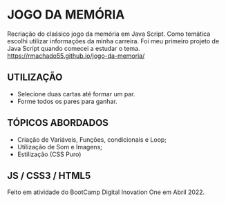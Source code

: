 # JOGO DA MEMÓRIA
Recriação do claśsico jogo da memória em Java Script. Como temática escolhi utilizar informações da minha carreira. Foi meu primeiro projeto de Java Script quando comecei a estudar o tema. https://rmachado55.github.io/jogo-da-memoria/

## UTILIZAÇÃO
- Selecione duas cartas até formar um par.
- Forme todos os pares para ganhar.

## TÓPICOS ABORDADOS
- Criação de Variáveis, Funções, condicionais e Loop;
- Utilização de Som e Imagens;
- Estilização (CSS Puro)

## JS / CSS3 / HTML5

Feito em atividade do BootCamp Digital Inovation One em Abril 2022.

